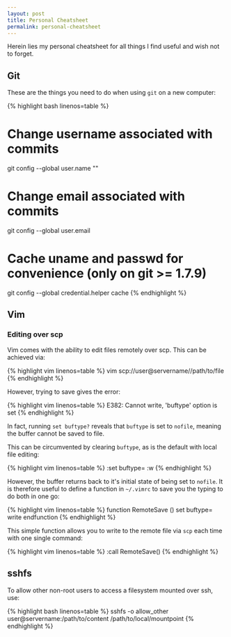 ```yaml
---
layout: post
title: Personal Cheatsheet
permalink: personal-cheatsheet
---
```


Herein lies my personal cheatsheet for all things I find useful and wish not to forget.

## Git

These are the things you need to do when using `git` on a new computer:

{% highlight bash linenos=table %}
# Change username associated with commits
git config --global user.name "<USER>"

# Change email associated with commits
git config --global user.email <EMAIL>

# Cache uname and passwd for convenience (only on git >= 1.7.9)
git config --global credential.helper cache
{% endhighlight %}

## Vim

### Editing over scp

Vim comes with the ability to edit files remotely over scp. This can be achieved via:

{% highlight vim linenos=table %}
vim scp://user@servername//path/to/file
{% endhighlight %}

However, trying to save gives the error:

{% highlight vim linenos=table %}
E382: Cannot write, 'buftype' option is set
{% endhighlight %}

In fact, running `set buftype?` reveals that `buftype` is set to `nofile`, meaning the buffer cannot be saved to file.

This can be circumvented by clearing `buftype`, as is the default with local file editing:

{% highlight vim linenos=table %}
:set buftype=
:w
{% endhighlight %}

However, the buffer returns back to it's initial state of being set to `nofile`. It is therefore useful to define a function in `~/.vimrc` to save you the typing to do both in one go:

{% highlight vim linenos=table %}
function RemoteSave ()
    set buftype=
    write
endfunction
{% endhighlight %}

This simple function allows you to write to the remote file via `scp` each time with one single command:

{% highlight vim linenos=table %}
:call RemoteSave()
{% endhighlight %}

## sshfs

To allow other non-root users to access a filesystem mounted over ssh, use:

{% highlight bash linenos=table %}
sshfs -o allow_other user@servername:/path/to/content /path/to/local/mountpoint
{% endhighlight %}
